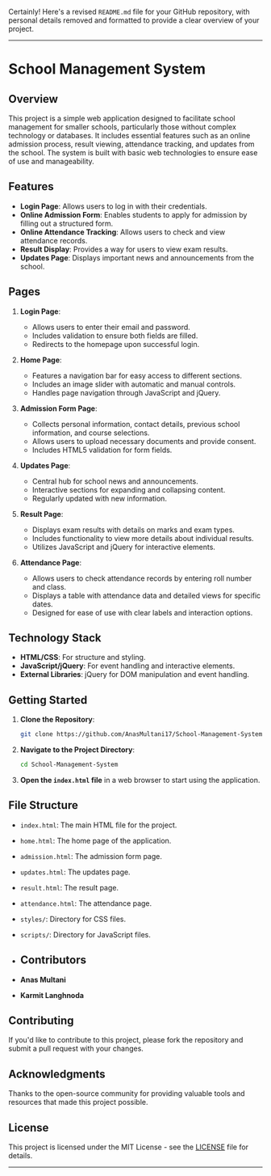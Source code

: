 Certainly! Here's a revised `README.md` file for your GitHub repository, with personal details removed and formatted to provide a clear overview of your project.

---

# School Management System

## Overview

This project is a simple web application designed to facilitate school management for smaller schools, particularly those without complex technology or databases. It includes essential features such as an online admission process, result viewing, attendance tracking, and updates from the school. The system is built with basic web technologies to ensure ease of use and manageability.

## Features

- **Login Page**: Allows users to log in with their credentials.
- **Online Admission Form**: Enables students to apply for admission by filling out a structured form.
- **Online Attendance Tracking**: Allows users to check and view attendance records.
- **Result Display**: Provides a way for users to view exam results.
- **Updates Page**: Displays important news and announcements from the school.

## Pages

1. **Login Page**: 
   - Allows users to enter their email and password.
   - Includes validation to ensure both fields are filled.
   - Redirects to the homepage upon successful login.

2. **Home Page**: 
   - Features a navigation bar for easy access to different sections.
   - Includes an image slider with automatic and manual controls.
   - Handles page navigation through JavaScript and jQuery.

3. **Admission Form Page**: 
   - Collects personal information, contact details, previous school information, and course selections.
   - Allows users to upload necessary documents and provide consent.
   - Includes HTML5 validation for form fields.

4. **Updates Page**: 
   - Central hub for school news and announcements.
   - Interactive sections for expanding and collapsing content.
   - Regularly updated with new information.

5. **Result Page**: 
   - Displays exam results with details on marks and exam types.
   - Includes functionality to view more details about individual results.
   - Utilizes JavaScript and jQuery for interactive elements.

6. **Attendance Page**: 
   - Allows users to check attendance records by entering roll number and class.
   - Displays a table with attendance data and detailed views for specific dates.
   - Designed for ease of use with clear labels and interaction options.

## Technology Stack

- **HTML/CSS**: For structure and styling.
- **JavaScript/jQuery**: For event handling and interactive elements.
- **External Libraries**: jQuery for DOM manipulation and event handling.

## Getting Started

1. **Clone the Repository**: 
   ```bash
   git clone https://github.com/AnasMultani17/School-Management-System.git

   ```

2. **Navigate to the Project Directory**: 
   ```bash
   cd School-Management-System
   ```

3. **Open the `index.html` file** in a web browser to start using the application.

## File Structure

- `index.html`: The main HTML file for the project.
- `home.html`: The home page of the application.
- `admission.html`: The admission form page.
- `updates.html`: The updates page.
- `result.html`: The result page.
- `attendance.html`: The attendance page.
- `styles/`: Directory for CSS files.
- `scripts/`: Directory for JavaScript files.
- ## Contributors

- **Anas Multani**
- **Karmit Langhnoda**

## Contributing

If you'd like to contribute to this project, please fork the repository and submit a pull request with your changes.

## Acknowledgments

Thanks to the open-source community for providing valuable tools and resources that made this project possible.

## License

This project is licensed under the MIT License - see the [LICENSE](LICENSE) file for details.

---
